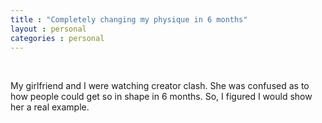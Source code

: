 ```yaml
---
title : "Completely changing my physique in 6 months"
layout : personal	
categories : personal
---
```

<br/>

My girlfriend and I were watching creator clash. She was confused as to how people could get so in shape in 6 months. So, I figured I would show her a real example.
 
 
